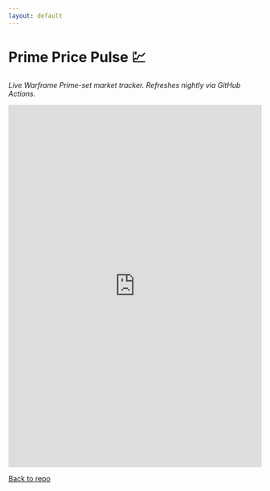 ```yaml
---
layout: default
---
```


# Prime Price Pulse 💹

*Live Warframe Prime-set market tracker. Refreshes nightly via GitHub Actions.*

<iframe
  width="100%" height="720"
  src="https://app.powerbi.com/view?r=YOUR_PUBLISH_LINK"
  frameborder="0" allowfullscreen>
</iframe>

[Back to repo](../)

